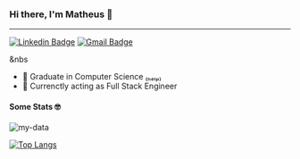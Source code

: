 ### Hi there, I'm Matheus 👋
---

[![Linkedin Badge](https://img.shields.io/badge/-Matheus%20Cunha%20Reis-9984d5?style=flat-square&logo=Linkedin&logoColor=white&link=https://www.linkedin.com/in/matheus-cunha-reis-314994154/)](https://www.linkedin.com/in/matheus-cunha-reis-314994154/)    [![Gmail Badge](https://img.shields.io/badge/-matheuscunhareis30@gmail.com-9984d5?style=flat-square&logo=Gmail&logoColor=white&link=mailto:matheuscunhareis30@gmail.com)](mailto:matheuscunhareis30@gmail.com)

&nbs
- 🔭 Graduate in Computer Science ₍ₕₑₗₚ₎
- 🌱 Currenctly acting as Full Stack Engineer

#### Some Stats 🤓
![my-data](https://github-readme-stats.vercel.app/api?username=matheuscr30&show_icons=true&title_color=634D90&icon_color=634D90&text_color=4F5159&bg_color=F3F3F3)

[![Top Langs](https://github-readme-stats.vercel.app/api/top-langs/?username=matheuscr30&layout=compact&hide=jupyter%20notebook&title_color=634D90&icon_color=634D90&text_color=4F5159&bg_color=F3F3F3)](https://github.com/anuraghazra/github-readme-stats)
